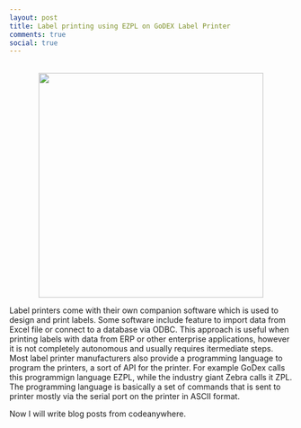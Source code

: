 ```yaml
---
layout: post
title: Label printing using EZPL on GoDEX Label Printer
comments: true
social: true
---
```


<br>
<center><img src="../../../img/posts/wck-pin-spec.png" width="400px"/></center>

Label printers come with their own companion software which is used to design and print labels. Some software include feature to import data from Excel file or connect to a database via ODBC. This approach is useful when printing labels with data from ERP or other enterprise applications, however it is not completely autonomous and usually requires itermediate steps. Most label printer manufacturers also provide a programming language to program the printers, a sort of API for the printer. For example GoDex calls this programmign language EZPL, while the industry giant Zebra calls it ZPL. The programming language is basically a set of commands that is sent to printer mostly via the serial port on the printer in ASCII format.

Now I will write blog posts from codeanywhere.
